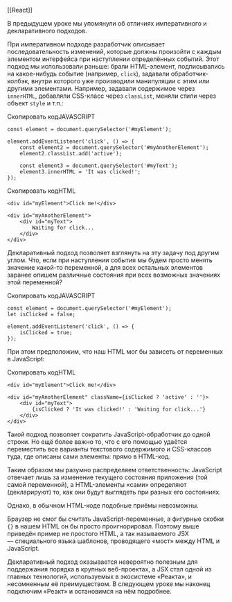 [[React]]

В предыдущем уроке мы упомянули об отличиях императивного и декларативного подходов.

При императивном подходе разработчик описывает последовательность изменений, которые должны произойти с каждым элементом интерфейса при наступлении определённых событий. Этот подход мы использовали раньше: брали HTML-элемент, подписывались на какое-нибудь событие (например, `click`), задавали обработчик-колбэк, внутри которого уже производили манипуляции с этим или другими элементами. Например, задавали содержимое через `innerHTML`, добавляли CSS-класс через `classList`, меняли стили через объект `style` и т.п.:

Скопировать кодJAVASCRIPT

```
const element = document.querySelector('#myElement');

element.addEventListener('click', () => {
    const element2 = document.querySelector('#myAnotherElement');
    element2.classList.add('active');

    const element3 = document.querySelector('#myText');
    element3.innerHTML = 'It was clicked!';
}); 
```

Скопировать кодHTML

```
<div id="myElement">Click me!</div>

<div id="myAnotherElement">
    <div id="myText">
        Waiting for click...
    </div>
</div> 
```

Декларативный подход позволяет взглянуть на эту задачу под другим углом. Что, если при наступлении события мы будем просто менять значение какой-то переменной, а для всех остальных элементов заранее опишем различные состояния при всех возможных значениях этой переменной?

Скопировать кодJAVASCRIPT

```
const element = document.querySelector('#myElement');
let isClicked = false;

element.addEventListener('click', () => {
    isClicked = true;
}); 
```

При этом предположим, что наш HTML мог бы зависеть от переменных в JavaScript:

Скопировать кодHTML

```
<div id="myElement">Click me!</div>

<div id="myAnotherElement" className={isClicked ? 'active' : ''}>
    <div id="myText">
        {isClicked ? 'It was clicked!' : 'Waiting for click...'}
    </div>
</div> 
```

Такой подход позволяет сократить JavaScript-обработчик до одной строки. Но ещё более важно то, что с его помощью удаётся переместить все варианты текстового содержимого и CSS-классов туда, где описаны сами элементы: прямо в HTML-код.

Таким образом мы разумно распределяем ответственность: JavaScript отвечает лишь за изменение текущего состояния приложения (той самой переменной), а HTML-элементы «сами» определяют (декларируют) то, как они будут выглядеть при разных его состояниях.

Однако, в обычном HTML-коде подобные приёмы невозможны.

Браузер не смог бы считать JavaScript-переменные, а фигурные скобки `{}` в нашем HTML он бы просто проигнорировал. Поэтому выше приведён пример не простого HTML, а так называемого JSX — специального языка шаблонов, проводящего «мост» между HTML и JavaScript.

Декларативный подход оказывается невероятно полезным для поддержания порядка в крупных веб-проектах, а JSX стал одной из главных технологий, используемых в экосистеме «Реакта», и несомненным её преимуществом. В следующем уроке мы наконец подключим «Реакт» и остановимся на нём подробнее.